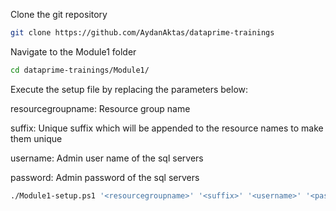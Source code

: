 Clone the git repository
```sh
git clone https://github.com/AydanAktas/dataprime-trainings
```

Navigate to the Module1 folder
```sh
cd dataprime-trainings/Module1/
```

Execute the setup file by replacing the parameters below:

resourcegroupname: Resource group name 

suffix: Unique suffix which will be appended to the resource names to make them unique

username: Admin user name of the sql servers

password: Admin password of the sql servers

```sh
./Module1-setup.ps1 '<resourcegroupname>' '<suffix>' '<username>' '<password>'
```
